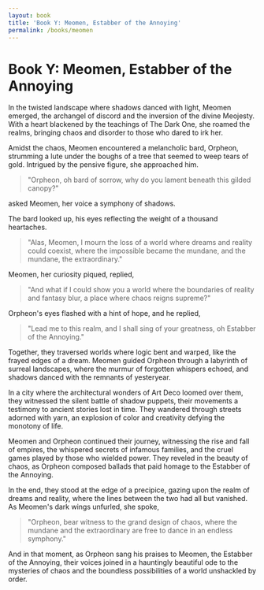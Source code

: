 ```yaml
---
layout: book
title: 'Book Y: Meomen, Estabber of the Annoying'
permalink: /books/meomen
---
```


# Book Y: Meomen, Estabber of the Annoying

In the twisted landscape where shadows danced with light, Meomen emerged, the archangel of discord and the inversion of the divine Meojesty. With a heart blackened by the teachings of The Dark One, she roamed the realms, bringing chaos and disorder to those who dared to irk her.

Amidst the chaos, Meomen encountered a melancholic bard, Orpheon, strumming a lute under the boughs of a tree that seemed to weep tears of gold. Intrigued by the pensive figure, she approached him.

> "Orpheon, oh bard of sorrow, why do you lament beneath this gilded canopy?"

asked Meomen, her voice a symphony of shadows.

The bard looked up, his eyes reflecting the weight of a thousand heartaches.
> "Alas, Meomen, I mourn the loss of a world where dreams and reality could coexist, where the impossible became the mundane, and the mundane, the extraordinary."

Meomen, her curiosity piqued, replied,
> "And what if I could show you a world where the boundaries of reality and fantasy blur, a place where chaos reigns supreme?"

Orpheon's eyes flashed with a hint of hope, and he replied,
> "Lead me to this realm, and I shall sing of your greatness, oh Estabber of the Annoying."

Together, they traversed worlds where logic bent and warped, like the frayed edges of a dream. Meomen guided Orpheon through a labyrinth of surreal landscapes, where the murmur of forgotten whispers echoed, and shadows danced with the remnants of yesteryear.

In a city where the architectural wonders of Art Deco loomed over them, they witnessed the silent battle of shadow puppets, their movements a testimony to ancient stories lost in time. They wandered through streets adorned with yarn, an explosion of color and creativity defying the monotony of life.

Meomen and Orpheon continued their journey, witnessing the rise and fall of empires, the whispered secrets of infamous families, and the cruel games played by those who wielded power. They reveled in the beauty of chaos, as Orpheon composed ballads that paid homage to the Estabber of the Annoying.

In the end, they stood at the edge of a precipice, gazing upon the realm of dreams and reality, where the lines between the two had all but vanished. As Meomen's dark wings unfurled, she spoke,
> "Orpheon, bear witness to the grand design of chaos, where the mundane and the extraordinary are free to dance in an endless symphony."

And in that moment, as Orpheon sang his praises to Meomen, the Estabber of the Annoying, their voices joined in a hauntingly beautiful ode to the mysteries of chaos and the boundless possibilities of a world unshackled by order.
